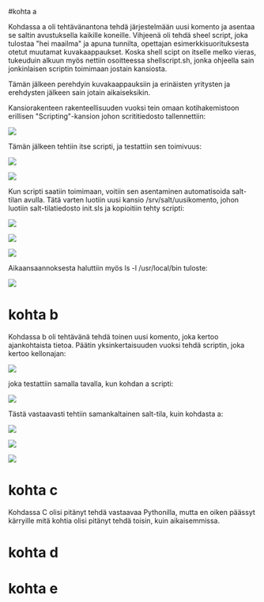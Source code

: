 #kohta a

Kohdassa a oli tehtävänantona tehdä järjestelmään uusi komento ja asentaa 
se saltin avustuksella kaikille koneille. Vihjeenä oli tehdä sheel script,
joka tulostaa "hei maailma" ja apuna tunnilta, opettajan esimerkkisuorituksesta
otetut muutamat kuvakaappaukset. Koska shell scipt on  itselle melko vieras,
tukeuduin alkuun myös nettiin osoitteessa shellscript.sh, jonka ohjeella sain
jonkinlaisen scriptin toimimaan jostain kansiosta.

Tämän jälkeen perehdyin kuvakaappauksiin ja erinäisten yritysten ja erehdysten jälkeen
sain jotain aikaiseksikin.

Kansiorakenteen rakenteellisuuden vuoksi tein omaan kotihakemistoon erillisen "Scripting"-kansion
johon scrititiedosto tallennettiin:

![](https://github.com/BGO792/Palvelintenhallinta/blob/main/kuvat/kuvascriptikansio.png)

Tämän jälkeen tehtiin itse scripti, ja testattiin sen toimivuus:

![](https://github.com/BGO792/Palvelintenhallinta/blob/main/kuvat/kuvascripti.png)

![](https://github.com/BGO792/Palvelintenhallinta/blob/main/kuvat/kuvascriptitesti.png)

Kun scripti saatiin toimimaan, voitiin sen asentaminen automatisoida salt-tilan avulla. 
Tätä varten luotiin uusi kansio /srv/salt/uusikomento, johon luotiin salt-tilatiedosto init.sls
ja kopioitiin tehty scripti:

![](https://github.com/BGO792/Palvelintenhallinta/blob/main/kuvat/kuvauusikomentoinit.png)

![](https://github.com/BGO792/Palvelintenhallinta/blob/main/kuvat/kuvauusikomentoscripti.png)

![](https://github.com/BGO792/Palvelintenhallinta/blob/main/kuvat/kuvasaltstateuusikomento.png)

Aikaansaannoksesta haluttiin myös ls -l /usr/local/bin tuloste:

![](https://github.com/BGO792/Palvelintenhallinta/blob/main/kuvat/kuva_ls_usr_local_bin-tuloste.png)

# kohta b

Kohdassa b oli tehtävänä tehdä toinen uusi komento, joka kertoo ajankohtaista tietoa.
Päätin yksinkertaisuuden vuoksi tehdä scriptin, joka kertoo kellonajan:

![](https://github.com/BGO792/Palvelintenhallinta/blob/main/kuvat/kuvadatescript.png)

joka testattiin samalla tavalla, kun kohdan a scripti:

![](https://github.com/BGO792/Palvelintenhallinta/blob/main/kuvat/kuvadatescripttest.png)

Tästä vastaavasti tehtiin samankaltainen salt-tila, kuin kohdasta a:

![](https://github.com/BGO792/Palvelintenhallinta/blob/main/kuvat/kuvadatescriptsalt.png)

![](https://github.com/BGO792/Palvelintenhallinta/blob/main/kuvat/kuvadatescriptsaltfile.png)

![](https://github.com/BGO792/Palvelintenhallinta/blob/main/kuvat/kuvadatescriptsalttest.png)


# kohta c

Kohdassa C olisi pitänyt tehdä vastaavaa Pythonilla, mutta en oiken päässyt kärryille mitä
kohtia olisi pitänyt tehdä toisin, kuin aikaisemmissa.

# kohta d

# kohta e
